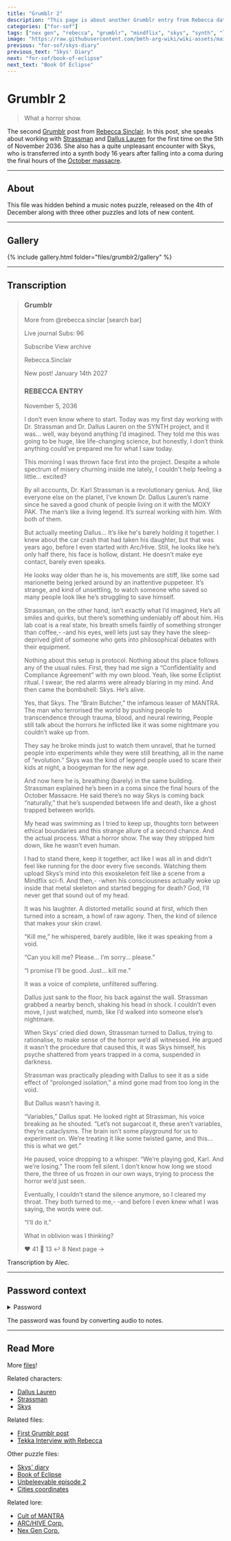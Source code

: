 ```yaml
---
title: "Grumblr 2"
description: "This page is about another Grumblr entry from Rebecca dating from November 5th 2036."
categories: ["for-sof"]
tags: ["nex gen", "rebecca", "grumblr", "mindflix", "skys", "synth", "lauren", "strassman"]
image: "https://raw.githubusercontent.com/bmth-arg-wiki/wiki-assets/main/files/grumblr2/grumblr-300x300.png"
previous: "for-sof/skys-diary"
previous_text: "Skys' Diary"
next: "for-sof/book-of-eclipse"
next_text: "Book Of Eclipse"
---
```


# Grumblr 2

> What a horror show.

The second [Grumblr](grumblr) post from [Rebecca Sinclair](../characters/rebecca). In this post, she speaks about 
working with [Strassman](../characters/strassman) and [Dallus Lauren](../characters/dallus-lauren) for the first time 
on the 5th of November 2036. She also has a quite unpleasant encounter with Skys, 
who is transferred into a synth body 16 years after falling into a coma 
during the final hours of the [October massacre](../lore/mantra).

***

## About

This file was hidden behind a music notes puzzle, released on the 4th of December along with three other puzzles 
and lots of new content.

***

## Gallery

{% include gallery.html folder="files/grumblr2/gallery" %}

***

## Transcription

> ### Grumblr
> More from @rebecca.sinclar                     [search bar]
>
> Live journal                                                   Subs: 96
>
> 
> Subscribe           View archive
>
> 
> Rebecca.Sinclair
>
>
> New post!            January 14th 2027
>
> ### REBECCA ENTRY
>
> November 5, 2036
>
> I don’t even know where to start. Today was my first day working with Dr. Strassman and Dr. Dallus Lauren on the 
> SYNTH project, and it was… well, way beyond anything I’d imagined. They told me this was going to be huge, like 
> life-changing science, but honestly, I don’t think anything could’ve prepared me for what I saw today.
>
> 
> This morning I was thrown face first into the project. Despite a whole spectrum of misery churning inside me lately, 
> I couldn't help feeling a little… excited?
>
> 
> By all accounts,  Dr. Karl Strassman is a revolutionary genius. And, like everyone else on the planet, I’ve known Dr. 
> Dallus Lauren’s name since he saved a good chunk of people living on it with the MOXY PAK. The man’s like a living legend. 
> It’s surreal working with him. With both of them.
>
>
> But actually meeting Dallus… It’s like he's barely holding it together. I knew about the car crash that had taken his daughter, 
> but that was years ago, before I even started with Arc/Hive. Still, he looks like he’s only half there, his face is hollow, distant. 
> He doesn’t make eye contact, barely even speaks.
>
> 
> He looks way older than he is, his movements are stiff, like some sad marionette being jerked around by an inattentive puppeteer. 
> It’s strange, and kind of unsettling, to watch someone who saved so many people look like he’s struggling to save himself.
>
> 
> Strassman, on the other hand, isn’t exactly what I’d imagined, He’s all smiles and quirks, but there’s something undeniably off 
> about him. His lab coat is a real state,  his breath smells faintly of something stronger than coffee,-
> -and his eyes, well lets just say they have the sleep-deprived glint of someone who gets into philosophical debates with their equipment.
>
>
> Nothing about this setup is protocol. Nothing about ths place follows any of the usual rules. First, they had me sign a 
> “Confidentiality and Compliance Agreement” with my own blood. Yeah, like some Ecliptist ritual. I swear, the red alarms 
> were already blaring in my mind. And then came the bombshell: Skys. He’s alive.
>
>
> Yes, that Skys. The “Brain Butcher,” the infamous leaser of MANTRA. The man who terrorised the world by pushing people 
> to transcendence through trauma, blood, and neural rewiring, People still talk about the horrors he inflicted like it 
> was some nightmare you couldn’t wake up from.
>
>
> They say he broke minds just to watch them unravel, that he turned people into experiments while they were still 
> breathing, all in the name of “evolution.” Skys was the kind of legend people used to scare their kids at night, 
> a boogeyman for the new age.
>
>
> And now here he is, breathing (barely) in the same building. Strassman explained he’s been in a coma since the final 
> hours of the October Massacre. He said there’s no way Skys is coming back “naturally,” that he’s suspended between 
> life and death, like a ghost trapped between worlds.
>
>
> My head was swimming as I tried to keep up, thoughts torn between ethical boundaries and this strange allure of a second chance.
> And the actual process. What a horror show. The way they stripped him down, like he wasn’t even human.
>
> 
> I had to stand there, keep it together, act like I was all in and didn’t feel like running for the door every five seconds. 
> Watching them upload Skys’s mind into this exoskeleton felt like a scene from a Mindflix sci-fi. And then,-
> -when his consciousness actually woke up inside that metal skeleton and started begging for death? 
> God, I’ll never get that sound out of my head.
>
>
> It was his laughter. A distorted metallic sound at first, which then turned into a scream, a howl of raw agony. 
> Then, the kind of silence that makes your skin crawl.
>
>
> “Kill me,” he whispered, barely audible, like it was speaking from a void.
>
>
> “Can you kill me? Please… I’m sorry… please.”
>
>
> “I promise I’ll be good. Just… kill me.”
>
>
> It was a voice of complete, unfiltered suffering.
>
>
> Dallus just sank to the floor, his back against the wall. Strassman grabbed a nearby bench, shaking his head in shock.
> I couldn’t even move, I just watched, numb, like I’d walked into someone else’s nightmare.
>
> 
> When Skys’ cried died down, Strassman turned to Dallus, trying to rationalise, to make sense of the horror we’d all 
> witnessed. He argued it wasn’t the procedure that caused this, it was Skys himself, his psyche shattered from years 
> trapped in a coma, suspended in darkness.
>
>
> Strassman was practically pleading with Dallus to see it as a side effect of “prolonged isolation,” a mind gone mad from too long in the void.
>
>
> But Dallus wasn’t having it.
>
>
> “Variables,” Dallus spat. He looked right at Strassman, his voice breaking as he shouted. “Let’s not sugarcoat it, 
> these aren’t variables, they’re cataclysms. The brain isn’t some playground for us to experiment on. 
> We’re treating it like some twisted game, and this… this is what we get.”
>
> 
> He paused, voice dropping to a whisper. “We’re playing god, Karl. And we’re losing.” The room fell silent. 
> I don’t know how long we stood there, the three of us frozen in our own ways, trying to process the horror we’d just seen.
>
> 
> Eventually, I couldn’t stand the silence anymore, so I cleared my throat. They both turned to me,-
> -and before I even knew what I was saying, the words were out.
>
>
> “I’ll do it.”
>
>
> What in oblivion was I thinking?
>
>
> ❤️ 41      💬 13        ↩️ 8                                     Next page ->

Transcription by Alec.

***

## Password context

<details class="password">
  <summary>Password</summary>

EGEDBDECGEDC
</details>

The password was found by converting audio to notes.

***

## Read More

More [files](for-sof)!

Related characters:

- [Dallus Lauren](../characters/dallus-lauren)
- [Strassman](../characters/strassman)
- [Skys](../characters/skys)

Related files:

- [First Grumblr post](grumblr)
- [Tekka Interview with Rebecca](tekka_interview)

Other puzzle files:

- [Skys' diary](skys-diary)
- [Book of Eclipse](book-of-eclipse)
- [Unbeleevable episode 2](unbeleevable2)
- [Cities coordinates](cities-coordinates)

Related lore:

- [Cult of MANTRA](../lore/mantra)
- [ARC/HIVE Corp.](../lore/archive)
- [Nex Gen Corp.](../lore/nex-gen-corporation)